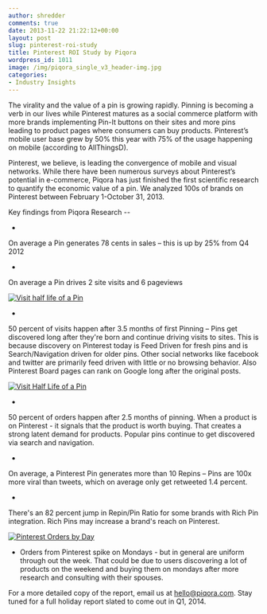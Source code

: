 ```yaml
---
author: shredder
comments: true
date: 2013-11-22 21:22:12+00:00
layout: post
slug: pinterest-roi-study
title: Pinterest ROI Study by Piqora
wordpress_id: 1011
image: /img/piqora_single_v3_header-img.jpg
categories:
- Industry Insights
---
```


The virality and the value of a pin is growing rapidly. Pinning is becoming a verb in our lives while Pinterest matures as a social commerce platform with more brands implementing Pin-It buttons on their sites and more pins leading to product pages where consumers can buy products. Pinterest’s mobile user base grew by 50% this year with 75% of the usage happening on mobile (according to AllThingsD).




Pinterest, we believe, is leading the convergence of mobile and visual networks. While there have been numerous surveys about Pinterest’s potential in e-commerce, Piqora has just finished the first scientific research to quantify the economic value of a pin. We analyzed 100s of brands on Pinterest between February 1-October 31, 2013.




Key findings from Piqora Research --






	
  * 


On average a Pin generates 78 cents in sales – this is up by 25% from Q4 2012




	
  * 


On average a Pin drives 2 site visits and 6 pageviews





[![Visit half life of a Pin](http://blog.piqora.com/wp-content/uploads/2013/11/visithl2-1024x831.png)](http://blog.piqora.com/wp-content/uploads/2013/11/visithl2.png)



	
  * 


50 percent of visits happen after 3.5 months of first Pinning – Pins get discovered long after they're born and continue driving visits to sites. This is because discovery on Pinterest today is Feed Driven for fresh pins and is Search/Navigation driven for older pins. Other social networks like facebook and twitter are primarily feed driven with little or no browsing behavior. Also Pinterest Board pages can rank on Google long after the original posts.





[![Visit Half Life of a Pin](http://blog.piqora.com/wp-content/uploads/2013/11/visithalflife1-1024x802.png)](http://blog.piqora.com/wp-content/uploads/2013/11/visithalflife1.png)



	
  * 


50 percent of orders happen after 2.5 months of pinning. When a product is on Pinterest - it signals that the product is worth buying. That creates a strong latent demand for products. Popular pins continue to get discovered via search and navigation.






	
  * 


On average, a Pinterest Pin generates more than 10 Repins – Pins are 100x more viral than tweets, which on average only get retweeted 1.4 percent.






	
  * 


There's an 82 percent jump in Repin/Pin Ratio for some brands with Rich Pin integration. Rich Pins may increase a brand's reach on Pinterest.







[![Pinterest Orders by Day](http://blog.piqora.com/wp-content/uploads/2013/11/ordersdistro.png)](http://blog.piqora.com/wp-content/uploads/2013/11/ordersdistro.png)



	
  * Orders from Pinterest spike on Mondays - but in general are uniform through out the week. That could be due to users discovering a lot of products on the weekend and buying them on mondays after more research and consulting with their spouses.




For a more detailed copy of the report, email us at hello@piqora.com. Stay tuned for a full holiday report slated to come out in Q1, 2014.

